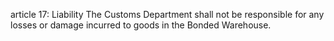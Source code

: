 article 17: Liability
The Customs Department shall not be responsible for any losses or damage incurred to goods in the Bonded Warehouse.
<ul>
</ul>